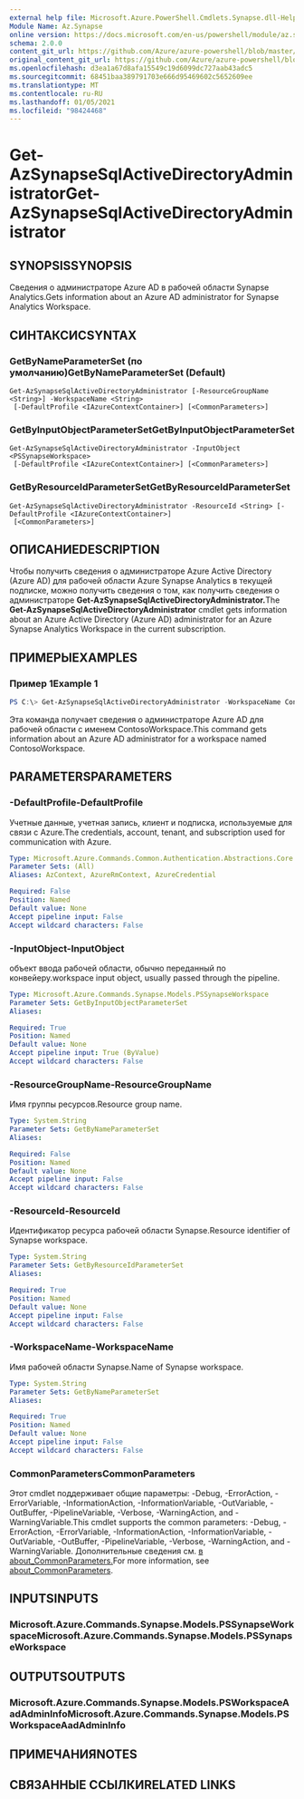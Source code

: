 ```yaml
---
external help file: Microsoft.Azure.PowerShell.Cmdlets.Synapse.dll-Help.xml
Module Name: Az.Synapse
online version: https://docs.microsoft.com/en-us/powershell/module/az.synapse/get-azsynapsesqlactivedirectoryadministrator
schema: 2.0.0
content_git_url: https://github.com/Azure/azure-powershell/blob/master/src/Synapse/Synapse/help/Get-AzSynapseSqlActiveDirectoryAdministrator.md
original_content_git_url: https://github.com/Azure/azure-powershell/blob/master/src/Synapse/Synapse/help/Get-AzSynapseSqlActiveDirectoryAdministrator.md
ms.openlocfilehash: d3ea1a67d8afa15549c19d6099dc727aab43adc5
ms.sourcegitcommit: 68451baa389791703e666d95469602c5652609ee
ms.translationtype: MT
ms.contentlocale: ru-RU
ms.lasthandoff: 01/05/2021
ms.locfileid: "98424468"
---
```

# <span data-ttu-id="57e45-101">Get-AzSynapseSqlActiveDirectoryAdministrator</span><span class="sxs-lookup"><span data-stu-id="57e45-101">Get-AzSynapseSqlActiveDirectoryAdministrator</span></span>

## <span data-ttu-id="57e45-102">SYNOPSIS</span><span class="sxs-lookup"><span data-stu-id="57e45-102">SYNOPSIS</span></span>
<span data-ttu-id="57e45-103">Сведения о администраторе Azure AD в рабочей области Synapse Analytics.</span><span class="sxs-lookup"><span data-stu-id="57e45-103">Gets information about an Azure AD administrator for Synapse Analytics Workspace.</span></span>

## <span data-ttu-id="57e45-104">СИНТАКСИС</span><span class="sxs-lookup"><span data-stu-id="57e45-104">SYNTAX</span></span>

### <span data-ttu-id="57e45-105">GetByNameParameterSet (по умолчанию)</span><span class="sxs-lookup"><span data-stu-id="57e45-105">GetByNameParameterSet (Default)</span></span>
```
Get-AzSynapseSqlActiveDirectoryAdministrator [-ResourceGroupName <String>] -WorkspaceName <String>
 [-DefaultProfile <IAzureContextContainer>] [<CommonParameters>]
```

### <span data-ttu-id="57e45-106">GetByInputObjectParameterSet</span><span class="sxs-lookup"><span data-stu-id="57e45-106">GetByInputObjectParameterSet</span></span>
```
Get-AzSynapseSqlActiveDirectoryAdministrator -InputObject <PSSynapseWorkspace>
 [-DefaultProfile <IAzureContextContainer>] [<CommonParameters>]
```

### <span data-ttu-id="57e45-107">GetByResourceIdParameterSet</span><span class="sxs-lookup"><span data-stu-id="57e45-107">GetByResourceIdParameterSet</span></span>
```
Get-AzSynapseSqlActiveDirectoryAdministrator -ResourceId <String> [-DefaultProfile <IAzureContextContainer>]
 [<CommonParameters>]
```

## <span data-ttu-id="57e45-108">ОПИСАНИЕ</span><span class="sxs-lookup"><span data-stu-id="57e45-108">DESCRIPTION</span></span>
<span data-ttu-id="57e45-109">Чтобы получить сведения о администраторе Azure Active Directory (Azure AD) для рабочей области Azure Synapse Analytics в текущей подписке, можно получить сведения о том, как получить сведения о администраторе **Get-AzSynapseSqlActiveDirectoryAdministrator.**</span><span class="sxs-lookup"><span data-stu-id="57e45-109">The **Get-AzSynapseSqlActiveDirectoryAdministrator** cmdlet gets information about an Azure Active Directory (Azure AD) administrator for an Azure Synapse Analytics Workspace in the current subscription.</span></span>

## <span data-ttu-id="57e45-110">ПРИМЕРЫ</span><span class="sxs-lookup"><span data-stu-id="57e45-110">EXAMPLES</span></span>

### <span data-ttu-id="57e45-111">Пример 1</span><span class="sxs-lookup"><span data-stu-id="57e45-111">Example 1</span></span>
```powershell
PS C:\> Get-AzSynapseSqlActiveDirectoryAdministrator -WorkspaceName ContosoWorkspace
```

<span data-ttu-id="57e45-112">Эта команда получает сведения о администраторе Azure AD для рабочей области с именем ContosoWorkspace.</span><span class="sxs-lookup"><span data-stu-id="57e45-112">This command gets information about an Azure AD administrator for a workspace named ContosoWorkspace.</span></span>

## <span data-ttu-id="57e45-113">PARAMETERS</span><span class="sxs-lookup"><span data-stu-id="57e45-113">PARAMETERS</span></span>

### <span data-ttu-id="57e45-114">-DefaultProfile</span><span class="sxs-lookup"><span data-stu-id="57e45-114">-DefaultProfile</span></span>
<span data-ttu-id="57e45-115">Учетные данные, учетная запись, клиент и подписка, используемые для связи с Azure.</span><span class="sxs-lookup"><span data-stu-id="57e45-115">The credentials, account, tenant, and subscription used for communication with Azure.</span></span>

```yaml
Type: Microsoft.Azure.Commands.Common.Authentication.Abstractions.Core.IAzureContextContainer
Parameter Sets: (All)
Aliases: AzContext, AzureRmContext, AzureCredential

Required: False
Position: Named
Default value: None
Accept pipeline input: False
Accept wildcard characters: False
```

### <span data-ttu-id="57e45-116">-InputObject</span><span class="sxs-lookup"><span data-stu-id="57e45-116">-InputObject</span></span>
<span data-ttu-id="57e45-117">объект ввода рабочей области, обычно переданный по конвейеру.</span><span class="sxs-lookup"><span data-stu-id="57e45-117">workspace input object, usually passed through the pipeline.</span></span>

```yaml
Type: Microsoft.Azure.Commands.Synapse.Models.PSSynapseWorkspace
Parameter Sets: GetByInputObjectParameterSet
Aliases:

Required: True
Position: Named
Default value: None
Accept pipeline input: True (ByValue)
Accept wildcard characters: False
```

### <span data-ttu-id="57e45-118">-ResourceGroupName</span><span class="sxs-lookup"><span data-stu-id="57e45-118">-ResourceGroupName</span></span>
<span data-ttu-id="57e45-119">Имя группы ресурсов.</span><span class="sxs-lookup"><span data-stu-id="57e45-119">Resource group name.</span></span>

```yaml
Type: System.String
Parameter Sets: GetByNameParameterSet
Aliases:

Required: False
Position: Named
Default value: None
Accept pipeline input: False
Accept wildcard characters: False
```

### <span data-ttu-id="57e45-120">-ResourceId</span><span class="sxs-lookup"><span data-stu-id="57e45-120">-ResourceId</span></span>
<span data-ttu-id="57e45-121">Идентификатор ресурса рабочей области Synapse.</span><span class="sxs-lookup"><span data-stu-id="57e45-121">Resource identifier of Synapse workspace.</span></span>

```yaml
Type: System.String
Parameter Sets: GetByResourceIdParameterSet
Aliases:

Required: True
Position: Named
Default value: None
Accept pipeline input: False
Accept wildcard characters: False
```

### <span data-ttu-id="57e45-122">-WorkspaceName</span><span class="sxs-lookup"><span data-stu-id="57e45-122">-WorkspaceName</span></span>
<span data-ttu-id="57e45-123">Имя рабочей области Synapse.</span><span class="sxs-lookup"><span data-stu-id="57e45-123">Name of Synapse workspace.</span></span>

```yaml
Type: System.String
Parameter Sets: GetByNameParameterSet
Aliases:

Required: True
Position: Named
Default value: None
Accept pipeline input: False
Accept wildcard characters: False
```

### <span data-ttu-id="57e45-124">CommonParameters</span><span class="sxs-lookup"><span data-stu-id="57e45-124">CommonParameters</span></span>
<span data-ttu-id="57e45-125">Этот cmdlet поддерживает общие параметры: -Debug, -ErrorAction, -ErrorVariable, -InformationAction, -InformationVariable, -OutVariable, -OutBuffer, -PipelineVariable, -Verbose, -WarningAction, and -WarningVariable.</span><span class="sxs-lookup"><span data-stu-id="57e45-125">This cmdlet supports the common parameters: -Debug, -ErrorAction, -ErrorVariable, -InformationAction, -InformationVariable, -OutVariable, -OutBuffer, -PipelineVariable, -Verbose, -WarningAction, and -WarningVariable.</span></span> <span data-ttu-id="57e45-126">Дополнительные сведения см. [в about_CommonParameters.](http://go.microsoft.com/fwlink/?LinkID=113216)</span><span class="sxs-lookup"><span data-stu-id="57e45-126">For more information, see [about_CommonParameters](http://go.microsoft.com/fwlink/?LinkID=113216).</span></span>

## <span data-ttu-id="57e45-127">INPUTS</span><span class="sxs-lookup"><span data-stu-id="57e45-127">INPUTS</span></span>

### <span data-ttu-id="57e45-128">Microsoft.Azure.Commands.Synapse.Models.PSSynapseWorkspace</span><span class="sxs-lookup"><span data-stu-id="57e45-128">Microsoft.Azure.Commands.Synapse.Models.PSSynapseWorkspace</span></span>

## <span data-ttu-id="57e45-129">OUTPUTS</span><span class="sxs-lookup"><span data-stu-id="57e45-129">OUTPUTS</span></span>

### <span data-ttu-id="57e45-130">Microsoft.Azure.Commands.Synapse.Models.PSWorkspaceAadAdminInfo</span><span class="sxs-lookup"><span data-stu-id="57e45-130">Microsoft.Azure.Commands.Synapse.Models.PSWorkspaceAadAdminInfo</span></span>

## <span data-ttu-id="57e45-131">ПРИМЕЧАНИЯ</span><span class="sxs-lookup"><span data-stu-id="57e45-131">NOTES</span></span>

## <span data-ttu-id="57e45-132">СВЯЗАННЫЕ ССЫЛКИ</span><span class="sxs-lookup"><span data-stu-id="57e45-132">RELATED LINKS</span></span>
